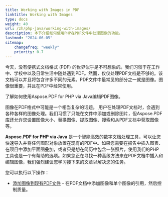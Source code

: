```yaml
---
title: Working with Images in PDF 
linktitle: Working with Images
type: docs
weight: 40
url: /zh/php-java/working-with-images/
description: 本节介绍如何使用PHP在PDF文件中处理图像的功能。
lastmod: "2024-06-05"
sitemap:
    changefreq: "weekly"
    priority: 0.7
---
```


今天，没有便携式文档格式 (PDF) 的世界似乎是不可想象的。我们习惯于在工作中、学校中以及日常生活中随处遇到PDF。然而，仅仅处理PDF文档是不够的。该文档可以并且将包含许多不同的元素。PDF文件中最常见的部分之一就是图像。图像很重要，并且在PDF中经常使用。

了解如何使用Aspose.PDF for PHP via Java编辑PDF图像。

图像在PDF格式中可能是一个相当复杂的话题。
 用户在处理PDF文档时，会遇到各种各样的图像处理。我们习惯了只能在文件中添加或删除图片，但Aspose.PDF库还允许您设置图像大小、替换图像、提取图像、搜索和从PDF文档中获取图像等。

**Aspose.PDF for PHP via Java** 是一个智能高效的数字文档处理工具，可以让您快速导入并将任何图形对象放置在现有的PDF中。如果您需要在报告中插入图表、在项目中添加平面图叠加，或者只是想在简历中包含一张照片，使用我们的PHP工具也是一个有帮助的选项。如果您正在寻找一种高级方法来在PDF文档中插入和编辑图像，我们强烈建议您学习接下来的文章以解决您的任务。

您可以执行以下操作：

- [添加图像到现有PDF文件](/pdf/zh/php-java/add-image-to-existing-pdf-file/) - 在PDF文档中添加图像和单个图像的引用，然后控制质量。
